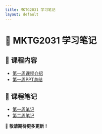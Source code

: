 ```yaml
---
title: MKTG2031 学习笔记
layout: default
---
```


# 📖 MKTG2031 学习笔记

## 📌 课程内容
- [第一周课程介绍](notes/intro.md)
- [第一周PPT总结](notes/week1lec.md)

## 📌 课程笔记
- [第一周笔记](notes/week1.md)
- [第二周笔记](notes/week2.md)

🚀 **敬请期待更多更新！**
